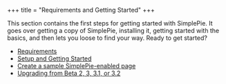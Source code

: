 +++
title = "Requirements and Getting Started"
+++

This section contains the first steps for getting started with SimplePie. It goes over getting a copy of SimplePie, installing it, getting started with the basics, and then lets you loose to find your way. Ready to get started?

- [Requirements](@/wiki/setup/requirements.md)
- [Setup and Getting Started](@/wiki/setup/setup.md)
- [Create a sample SimplePie-enabled page](@/wiki/setup/sample_page.md)
- [Upgrading from Beta 2, 3, 3.1, or 3.2](@/wiki/setup/upgrade.md)
